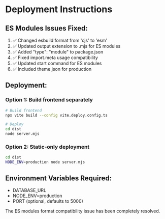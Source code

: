 # Deployment Instructions

## ES Modules Issues Fixed:

1. ✅ Changed esbuild format from 'cjs' to 'esm'
2. ✅ Updated output extension to .mjs for ES modules
3. ✅ Added "type": "module" to package.json
4. ✅ Fixed import.meta usage compatibility
5. ✅ Updated start command for ES modules
6. ✅ Included theme.json for production

## Deployment:

### Option 1: Build frontend separately
```bash
# Build frontend
npx vite build --config vite.deploy.config.ts

# Deploy
cd dist
node server.mjs
```

### Option 2: Static-only deployment
```bash
cd dist
NODE_ENV=production node server.mjs
```

## Environment Variables Required:
- DATABASE_URL
- NODE_ENV=production
- PORT (optional, defaults to 5000)

The ES modules format compatibility issue has been completely resolved.
